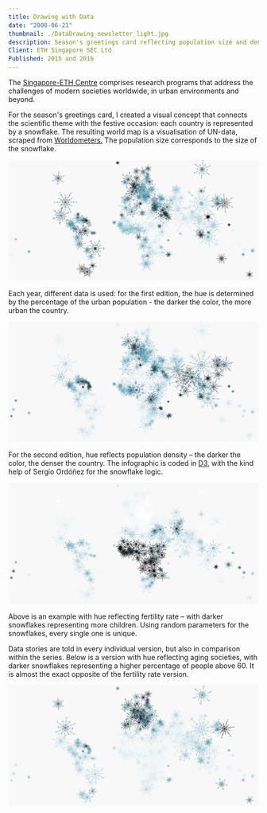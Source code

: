 ```yaml
---
title: Drawing with Data
date: "2000-06-21"
thumbnail: ./DataDrawing_newsletter_light.jpg
description: Season's greetings card reflecting population size and density on a world map using unique snowflakes coded in Javascript.
Client: ETH Singapore SEC Ltd
Published: 2015 and 2016
---
```


The [Singapore-ETH Centre](https://sec.ethz.ch/) comprises research programs that address the challenges of modern societies worldwide, in urban environments and beyond.

For the season's greetings card, I created a visual concept that connects the scientific theme with the festive occasion: each country is represented by a snowflake. The resulting world map is a visualisation of UN-data, scraped from <a href="https://www.worldometers.info/world-population/population-by-country/">Worldometers.</a> The population size corresponds to the size of the snowflake.

<div class="kg-card kg-image-card kg-width-full kg-nopointer">

![Data drawing urbanisation different version](./DataDrawing_urbanisation_1.jpg)

</div>

Each year, different data is used: for the first edition, the hue is determined by the percentage of the urban population - the darker the color, the more urban the country.

<div class="kg-card kg-image-card kg-width-full kg-nopointer">

![Data drawing world map density](./DataDrawing_density.jpg)

</div>

For the second edition, hue reflects population density – the darker the color, the denser the country. The infographic is coded in [D3](https://d3js.org/), with the kind help of Sergio Ordóñez for the snowflake logic.

<div class="kg-card kg-image-card kg-width-full kg-nopointer">

![Data drawing world map fertility rate](./DataDrawing_fertility.jpg)

</div>

Above is an example with hue reflecting fertility rate – with darker snowflakes representing more children. Using random parameters for the snowflakes, every single one is unique.

Data stories are told in every individual version, but also in comparison within the series. Below is a version with hue reflecting aging societies, with darker snowflakes representing a higher percentage of people above 60. It is almost the exact opposite of the fertility rate version.

<div class="kg-card kg-image-card kg-width-full kg-nopointer">

![Data drawing world map age above 60](./DataDrawing_over60.jpg)

</div>
